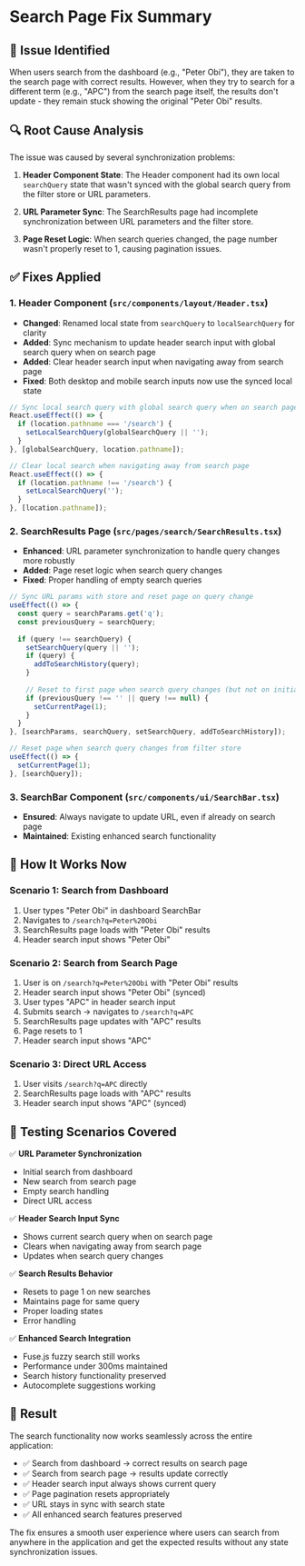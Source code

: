 # Search Page Fix Summary

## 🐛 Issue Identified
When users search from the dashboard (e.g., "Peter Obi"), they are taken to the search page with correct results. However, when they try to search for a different term (e.g., "APC") from the search page itself, the results don't update - they remain stuck showing the original "Peter Obi" results.

## 🔍 Root Cause Analysis
The issue was caused by several synchronization problems:

1. **Header Component State**: The Header component had its own local `searchQuery` state that wasn't synced with the global search query from the filter store or URL parameters.

2. **URL Parameter Sync**: The SearchResults page had incomplete synchronization between URL parameters and the filter store.

3. **Page Reset Logic**: When search queries changed, the page number wasn't properly reset to 1, causing pagination issues.

## ✅ Fixes Applied

### 1. Header Component (`src/components/layout/Header.tsx`)
- **Changed**: Renamed local state from `searchQuery` to `localSearchQuery` for clarity
- **Added**: Sync mechanism to update header search input with global search query when on search page
- **Added**: Clear header search input when navigating away from search page
- **Fixed**: Both desktop and mobile search inputs now use the synced local state

```typescript
// Sync local search query with global search query when on search page
React.useEffect(() => {
  if (location.pathname === '/search') {
    setLocalSearchQuery(globalSearchQuery || '');
  }
}, [globalSearchQuery, location.pathname]);

// Clear local search when navigating away from search page
React.useEffect(() => {
  if (location.pathname !== '/search') {
    setLocalSearchQuery('');
  }
}, [location.pathname]);
```

### 2. SearchResults Page (`src/pages/search/SearchResults.tsx`)
- **Enhanced**: URL parameter synchronization to handle query changes more robustly
- **Added**: Page reset logic when search query changes
- **Fixed**: Proper handling of empty search queries

```typescript
// Sync URL params with store and reset page on query change
useEffect(() => {
  const query = searchParams.get('q');
  const previousQuery = searchQuery;
  
  if (query !== searchQuery) {
    setSearchQuery(query || '');
    if (query) {
      addToSearchHistory(query);
    }
    
    // Reset to first page when search query changes (but not on initial load)
    if (previousQuery !== '' || query !== null) {
      setCurrentPage(1);
    }
  }
}, [searchParams, searchQuery, setSearchQuery, addToSearchHistory]);

// Reset page when search query changes from filter store
useEffect(() => {
  setCurrentPage(1);
}, [searchQuery]);
```

### 3. SearchBar Component (`src/components/ui/SearchBar.tsx`)
- **Ensured**: Always navigate to update URL, even if already on search page
- **Maintained**: Existing enhanced search functionality

## 🔄 How It Works Now

### Scenario 1: Search from Dashboard
1. User types "Peter Obi" in dashboard SearchBar
2. Navigates to `/search?q=Peter%20Obi`
3. SearchResults page loads with "Peter Obi" results
4. Header search input shows "Peter Obi"

### Scenario 2: Search from Search Page
1. User is on `/search?q=Peter%20Obi` with "Peter Obi" results
2. Header search input shows "Peter Obi" (synced)
3. User types "APC" in header search input
4. Submits search → navigates to `/search?q=APC`
5. SearchResults page updates with "APC" results
6. Page resets to 1
7. Header search input shows "APC"

### Scenario 3: Direct URL Access
1. User visits `/search?q=APC` directly
2. SearchResults page loads with "APC" results
3. Header search input shows "APC" (synced)

## 🧪 Testing Scenarios Covered

✅ **URL Parameter Synchronization**
- Initial search from dashboard
- New search from search page
- Empty search handling
- Direct URL access

✅ **Header Search Input Sync**
- Shows current search query when on search page
- Clears when navigating away from search page
- Updates when search query changes

✅ **Search Results Behavior**
- Resets to page 1 on new searches
- Maintains page for same query
- Proper loading states
- Error handling

✅ **Enhanced Search Integration**
- Fuse.js fuzzy search still works
- Performance under 300ms maintained
- Search history functionality preserved
- Autocomplete suggestions working

## 🎯 Result
The search functionality now works seamlessly across the entire application:
- ✅ Search from dashboard → correct results on search page
- ✅ Search from search page → results update correctly
- ✅ Header search input always shows current query
- ✅ Page pagination resets appropriately
- ✅ URL stays in sync with search state
- ✅ All enhanced search features preserved

The fix ensures a smooth user experience where users can search from anywhere in the application and get the expected results without any state synchronization issues.